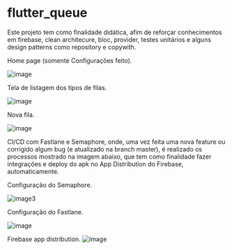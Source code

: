 # flutter_queue

Este projeto tem como finalidade didática, afim de reforçar conhecimentos em firebase, clean architecure, bloc, provider, testes unitários e alguns design patterns como repository e copywith.


Home page (somente Configurações feito).


![image](https://user-images.githubusercontent.com/25774838/172482229-e1dffe04-6da9-4366-a20d-478a60211b49.png)


Tela de listagem dos tipos de filas.



![image](https://user-images.githubusercontent.com/25774838/172483185-bbc5e177-e7d6-41af-b671-6239639bc407.png)


Nova fila.


![image](https://user-images.githubusercontent.com/25774838/172483388-90e1fdcb-5b96-4c55-9c45-22ecb16b794b.png)

CI/CD com Fastlane e Semaphore, onde, uma vez feita uma nova feature ou corrigido algum bug (e atualizado na branch master), 
é realizado os processos mostrado na imagem abaixo, que tem como finalidade fazer integrações e deploy do apk no App Distribution do Firebase, automaticamente.

Configuração do Semaphore.


![image3](https://user-images.githubusercontent.com/25774838/172481862-1da37b27-178c-4225-9f29-ae097c7e4419.png)


Configuração do Fastlane.


![image](https://user-images.githubusercontent.com/25774838/172484995-3570feb3-eb58-4e37-bcdc-7755a433a82f.png)



Firebase app distribution.
![image](https://user-images.githubusercontent.com/25774838/172482048-7accfa55-878b-4976-8164-64392dad5522.png)
